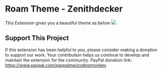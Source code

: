 # Roam Theme - Zenithdecker

This Extension gives you a beautiful theme as below
![](https://firebasestorage.googleapis.com/v0/b/firescript-577a2.appspot.com/o/imgs%2Fapp%2FExploreSpace%2FVbkUDW66_x.png?alt=media&token=db91e8c5-646d-4522-98bd-a5ae7e26f4b5)

## Support This Project
If this extension has been helpful to you, please consider making a donation to support our work. Your contribution helps us continue to develop and maintain the extension for the community.
PayPal donation link: https://www.paypal.com/paypalme/codingmonkey